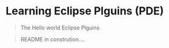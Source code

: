 Learning Eclipse Plguins (PDE)
=======================

> The Hello world Eclipse Plguins

> README in constrution....